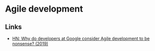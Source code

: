 # Agile development

## Links

- [HN: Why do developers at Google consider Agile development to be nonsense? (2019)](https://news.ycombinator.com/item?id=20600128)
